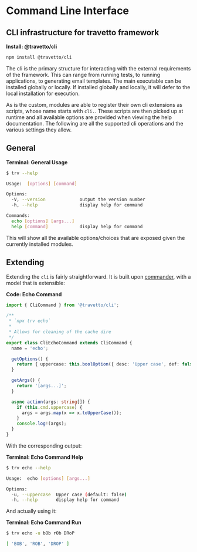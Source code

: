 <!-- This file was generated by @travetto/doc and should not be modified directly -->
<!-- Please modify https://github.com/travetto/travetto/tree/main/module/cli/README.ts and execute "npx trv doc" to rebuild -->
# Command Line Interface
## CLI infrastructure for travetto framework

**Install: @travetto/cli**
```bash
npm install @travetto/cli
```

The cli is the primary structure for interacting with the external requirements of the framework.  This can range from running tests, to running applications, to generating email templates. The main executable can be installed globally or locally.  If installed globally and locally, it will defer to the local installation for execution.

As is the custom, modules are able to register their own cli extensions as scripts, whose name starts with `cli.`.  These scripts are then picked up at runtime and all available options are provided when viewing the help documentation.  The following are all the supported cli operations and the various settings they allow.

## General

**Terminal: General Usage**
```bash
$ trv --help

Usage:  [options] [command]

Options:
  -V, --version             output the version number
  -h, --help                display help for command

Commands:
  echo [options] [args...]
  help [command]            display help for command
```

This will show all the available options/choices that are exposed given the currently installed modules.

## Extending

Extending the `cli` is fairly straightforward.  It is built upon [commander](https://www.npmjs.com/package/commander), with a model that is extensible:

**Code: Echo Command**
```typescript
import { CliCommand } from '@travetto/cli';

/**
 * `npx trv echo`
 *
 * Allows for cleaning of the cache dire
 */
export class CliEchoCommand extends CliCommand {
  name = 'echo';

  getOptions() {
    return { uppercase: this.boolOption({ desc: 'Upper case', def: false }) };
  }

  getArgs() {
    return '[args...]';
  }

  async action(args: string[]) {
    if (this.cmd.uppercase) {
      args = args.map(x => x.toUpperCase());
    }
    console.log!(args);
  }
}
```

With the corresponding output:

**Terminal: Echo Command Help**
```bash
$ trv echo --help

Usage:  echo [options] [args...]

Options:
  -u, --uppercase  Upper case (default: false)
  -h, --help       display help for command
```

And actually using it:

**Terminal: Echo Command Run**
```bash
$ trv echo -u bOb rOb DRoP

[ 'BOB', 'ROB', 'DROP' ]
```
